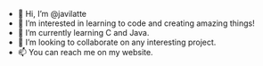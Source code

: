 - 👋 Hi, I’m @javilatte
- 👀 I’m interested in learning to code and creating amazing things!
- 🌱 I’m currently learning C and Java.
- 💞️ I’m looking to collaborate on any interesting project.
- 📫 You can reach me on my website.

<!---
javilatte/javilatte is a ✨ special ✨ repository because its `README.md` (this file) appears on your GitHub profile.
You can click the Preview link to take a look at your changes.
--->
